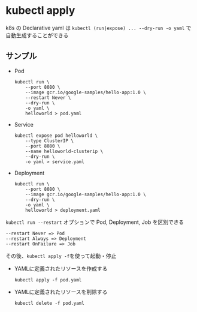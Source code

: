 # kubectl apply

k8s の Declarative yaml は `kubectl (run|expose) ... --dry-run -o yaml` で自動生成することができる

## サンプル

- Pod

    ```shell
    kubectl run \
        --port 8080 \
        --image gcr.io/google-samples/hello-app:1.0 \
        --restart Never \
        --dry-run \
        -o yaml \
        helloworld > pod.yaml
    ```

- Service

    ```shell
    kubectl expose pod helloworld \
        --type ClusterIP \
        --port 8080 \
        --name helloworld-clusterip \
        --dry-run \
        -o yaml > service.yaml
    ```

- Deployment

    ```shell
    kubectl run \
        --port 8080 \
        --image gcr.io/google-samples/hello-app:1.0 \
        --dry-run \
        -o yaml \
        helloworld > deployment.yaml
    ```

`kubectl run --restart` オプションで Pod, Deployment, Job を区別できる
```
--restart Never => Pod
--restart Always => Deployment
--restart OnFailure => Job
```

その後、`kubectl apply -f`を使って起動・停止

- YAMLに定義されたリソースを作成する

    ```shell
    kubectl apply -f pod.yaml
    ```

- YAMLに定義されたリソースを削除する

    ```shell
    kubectl delete -f pod.yaml
    ```
